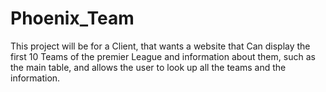 # Phoenix_Team

This project will be for a Client, that wants a website that Can display the first 10 Teams of the premier League and information about them, such as the main table, and allows the user to look up all the teams and the information. 

